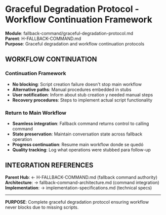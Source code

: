 # Graceful Degradation Protocol - Workflow Continuation Framework

**Module**: fallback-command/graceful-degradation-protocol.md  
**Parent**: H-FALLBACK-COMMAND.md  
**Purpose**: Graceful degradation and workflow continuation protocols

## WORKFLOW CONTINUATION

### Continuation Framework
- **No blocking**: Script creation failure doesn't stop main workflow
- **Alternative paths**: Manual procedures embedded in stubs
- **User notification**: Inform about stub creation y needed manual steps
- **Recovery procedures**: Steps to implement actual script functionality

### Return to Main Workflow
- **Seamless integration**: Fallback command returns control to calling command
- **State preservation**: Maintain conversation state across fallback operation
- **Progress continuation**: Resume main workflow donde se quedó
- **Quality tracking**: Log what operations were stubbed para follow-up

## INTEGRATION REFERENCES

**Parent Hub**: ← H-FALLBACK-COMMAND.md (fallback command authority)
**Architecture**: → fallback-command-architecture.md (command integration)
**Implementation**: → implementation-specifications.md (technical specs)

---

**PURPOSE**: Complete graceful degradation protocol ensuring workflow never blocks due to missing scripts.